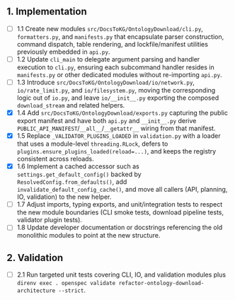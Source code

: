 ## 1. Implementation
- [ ] 1.1 Create new modules `src/DocsToKG/OntologyDownload/cli.py`, `formatters.py`, and `manifests.py` that encapsulate parser construction, command dispatch, table rendering, and lockfile/manifest utilities previously embedded in `api.py`.
- [ ] 1.2 Update `cli_main` to delegate argument parsing and handler execution to `cli.py`, ensuring each subcommand handler resides in `manifests.py` or other dedicated modules without re-importing `api.py`.
- [ ] 1.3 Introduce `src/DocsToKG/OntologyDownload/io/network.py`, `io/rate_limit.py`, and `io/filesystem.py`, moving the corresponding logic out of `io.py`, and leave `io/__init__.py` exporting the composed `download_stream` and related helpers.
- [x] 1.4 Add `src/DocsToKG/OntologyDownload/exports.py` capturing the public export manifest and have both `api.py` and `__init__.py` derive `PUBLIC_API_MANIFEST`/`__all__`/`__getattr__` wiring from that manifest.
- [x] 1.5 Replace `_VALIDATOR_PLUGINS_LOADED` in `validation.py` with a loader that uses a module-level `threading.RLock`, defers to `plugins.ensure_plugins_loaded(reload=...)`, and keeps the registry consistent across reloads.
- [x] 1.6 Implement a cached accessor such as `settings.get_default_config()` backed by `ResolvedConfig.from_defaults()`, add `invalidate_default_config_cache()`, and move all callers (API, planning, IO, validation) to the new helper.
- [ ] 1.7 Adjust imports, typing exports, and unit/integration tests to respect the new module boundaries (CLI smoke tests, download pipeline tests, validator plugin tests).
- [ ] 1.8 Update developer documentation or docstrings referencing the old monolithic modules to point at the new structure.

## 2. Validation
- [ ] 2.1 Run targeted unit tests covering CLI, IO, and validation modules plus `direnv exec . openspec validate refactor-ontology-download-architecture --strict`.
